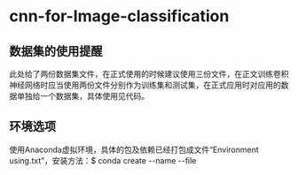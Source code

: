 # cnn-for-Image-classification
## 数据集的使用提醒
此处给了两份数据集文件，在正式使用的时候建议使用三份文件，在正文训练卷积神经网络时应当使用两份文件分别作为训练集和测试集，在正式应用时对应用的数据单独给一个数据集，具体使用见代码。
## 环境选项
使用Anaconda虚拟环境，具体的包及依赖已经打包成文件“Environment using.txt”，安装方法：$ conda create --name <env> --file <this file>
